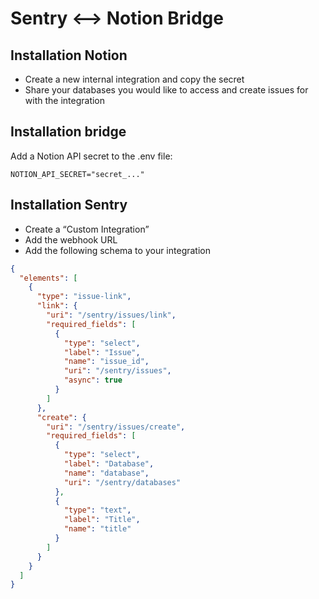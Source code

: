 # Sentry <--> Notion Bridge
## Installation Notion

- Create a new internal integration and copy the secret
- Share your databases you would like to access and create issues for with the integration

## Installation bridge

Add a Notion API secret to the .env file:

```
NOTION_API_SECRET="secret_..."
```

## Installation Sentry

- Create a “Custom Integration”
- Add the webhook URL
- Add the following schema to your integration

```json
{
  "elements": [
    {
      "type": "issue-link",
      "link": {
        "uri": "/sentry/issues/link",
        "required_fields": [
          {
            "type": "select",
            "label": "Issue",
            "name": "issue_id",
            "uri": "/sentry/issues",
            "async": true
          }
        ]
      },
      "create": {
        "uri": "/sentry/issues/create",
        "required_fields": [
          {
            "type": "select",
            "label": "Database",
            "name": "database",
            "uri": "/sentry/databases"
          },
          {
            "type": "text",
            "label": "Title",
            "name": "title"
          }
        ]
      }
    }
  ]
}
```
